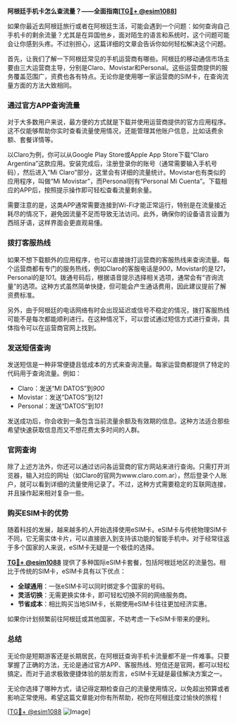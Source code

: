 **阿根廷手机卡怎么查流量？——全面指南[[TG💪+ @esim1088](https://t.me/s/esim1088)]**

如果你最近去阿根廷旅行或者在阿根廷生活，可能会遇到一个问题：如何查询自己手机卡的剩余流量？尤其是在异国他乡，面对陌生的语言和系统时，这个问题可能会让你感到头疼。不过别担心，这篇详细的文章会告诉你如何轻松解决这个问题。

首先，让我们了解一下阿根廷常见的手机运营商有哪些。阿根廷的移动通信市场主要由三大运营商主导，分别是Claro、Movistar和Personal。这些运营商提供的服务覆盖范围广，资费也各有特点。无论你是使用哪一家运营商的SIM卡，在查询流量方面的方法大致相同。

### **通过官方APP查询流量**

对于大多数用户来说，最方便的方式就是下载并使用运营商提供的官方应用程序。这不仅能够帮助你实时查看流量使用情况，还能管理其他账户信息，比如话费余额、套餐详情等。

以Claro为例，你可以从Google Play Store或Apple App Store下载“Claro Argentina”这款应用。安装完成后，注册登录你的账号（通常需要输入手机号码），然后进入“Mi Claro”部分，这里会有详细的流量统计。Movistar也有类似的应用程序，叫做“Mi Movistar”，而Personal则有“Personal Mi Cuenta”。下载相应的APP后，按照提示操作即可轻松查看流量剩余量。

需要注意的是，这类APP通常需要连接到Wi-Fi才能正常运行，特别是在流量接近耗尽的情况下，避免因流量不足而导致无法访问。此外，确保你的设备语言设置为西班牙语，这样界面会更直观易懂。

### **拨打客服热线**

如果不想下载额外的应用程序，也可以直接拨打运营商的客服热线来查询流量。每个运营商都有专门的服务热线，例如Claro的客服电话是*900*，Movistar的是*121*，Personal的是*101*。拨通号码后，根据语音提示选择相关选项，通常会有“咨询流量”的选项。这种方式虽然简单快捷，但可能会产生通话费用，因此建议提前了解资费标准。

另外，由于阿根廷的电话网络有时会出现延迟或信号不稳定的情况，拨打客服热线可能不是每次都能顺利进行。在这种情况下，可以尝试通过短信方式进行查询，具体指令可以在运营商官网上找到。

### **发送短信查询**

发送短信是一种非常便捷且低成本的方式来查询流量。每家运营商都提供了特定的代码用于查询流量。例如：

- Claro：发送“MI DATOS”到*900*
- Movistar：发送“DATOS”到*121*
- Personal：发送“DATOS”到*101*

发送成功后，你会收到一条包含当前流量余额及有效期的信息。这种方法适合那些希望快速获取信息而又不想花费太多时间的人群。

### **官网查询**

除了上述方法外，你还可以通过访问各运营商的官方网站来进行查询。只需打开浏览器，输入对应的网址（如Claro的官网为www.claro.com.ar），然后登录个人账户，就可以看到详细的流量使用记录了。不过，这种方式需要稳定的互联网连接，并且操作起来相对复杂一些。

### **购买ESIM卡的优势**

随着科技的发展，越来越多的人开始选择使用eSIM卡。eSIM卡与传统物理SIM卡不同，它无需实体卡片，可以直接嵌入到支持该功能的智能手机中。对于经常往返于多个国家的人来说，eSIM卡无疑是一个极佳的选择。

**[TG💪+ @esim1088](https://t.me/s/esim1088)** 提供了多种国际eSIM卡套餐，包括阿根廷地区的流量包。相比于传统的SIM卡，eSIM卡具有以下优点：
- **全球通用**：一张eSIM卡可以同时绑定多个国家的号码。
- **灵活切换**：无需更换实体卡，即可轻松切换不同的网络服务商。
- **节省成本**：相比购买当地SIM卡，长期使用eSIM卡往往更加经济实惠。

如果你计划频繁前往阿根廷或其他国家，不妨考虑一下eSIM卡带来的便利。

### **总结**

无论你是短期游客还是长期居民，在阿根廷查询手机卡流量都不是一件难事。只要掌握了正确的方法，无论是通过官方APP、客服热线、短信还是官网，都可以轻松搞定。而对于追求极致便捷体验的朋友而言，eSIM卡无疑是最佳解决方案之一。

无论你选择了哪种方式，请记得定期检查自己的流量使用情况，以免超出预算或者影响正常使用。希望这篇文章能对你有所帮助，祝你在阿根廷度过愉快的旅程！

[[TG💪+ @esim1088](https://t.me/s/esim1088) ![Image](https://i.postimg.cc/4NQfJmqS/Snipaste-2025-05-13-00-14-12.png)]
